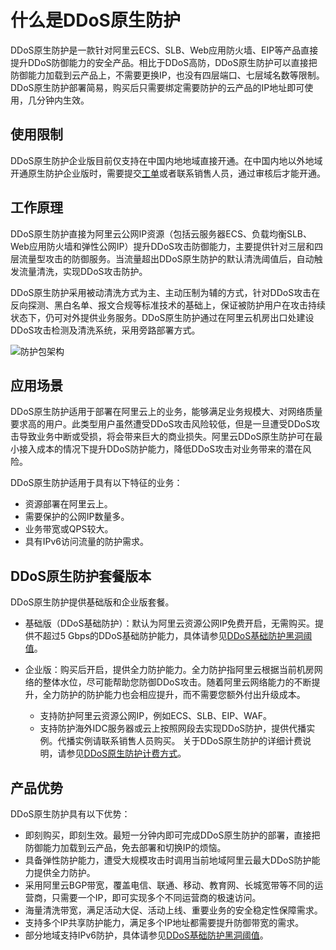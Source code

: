 # 什么是DDoS原生防护

DDoS原生防护是一款针对阿里云ECS、SLB、Web应用防火墙、EIP等产品直接提升DDoS防御能力的安全产品。相比于DDoS高防，DDoS原生防护可以直接把防御能力加载到云产品上，不需要更换IP，也没有四层端口、七层域名数等限制。DDoS原生防护部署简易，购买后只需要绑定需要防护的云产品的IP地址即可使用，几分钟内生效。

## 使用限制

DDoS原生防护企业版目前仅支持在中国内地地域直接开通。在中国内地以外地域开通原生防护企业版时，需要提交[工单](https://workorder-intl.console.aliyun.com/?#/ticket/add/?productId=80)或者联系销售人员，通过审核后才能开通。

## 工作原理

DDoS原生防护直接为阿里云公网IP资源（包括云服务器ECS、负载均衡SLB、Web应用防火墙和弹性公网IP）提升DDoS攻击防御能力，主要提供针对三层和四层流量型攻击的防御服务。当流量超出DDoS原生防护的默认清洗阈值后，自动触发流量清洗，实现DDoS攻击防护。

DDoS原生防护采用被动清洗方式为主、主动压制为辅的方式，针对DDoS攻击在反向探测、黑白名单、报文合规等标准技术的基础上，保证被防护用户在攻击持续状态下，仍可对外提供业务服务。DDoS原生防护通过在阿里云机房出口处建设DDoS攻击检测及清洗系统，采用旁路部署方式。

![防护包架构](https://static-aliyun-doc.oss-cn-hangzhou.aliyuncs.com/assets/img/zh-CN/8009241061/p50169.png)

## 应用场景

DDoS原生防护适用于部署在阿里云上的业务，能够满足业务规模大、对网络质量要求高的用户。此类型用户虽然遭受DDoS攻击风险较低，但是一旦遭受DDoS攻击导致业务中断或受损，将会带来巨大的商业损失。阿里云DDoS原生防护可在最小接入成本的情况下提升DDoS防护能力，降低DDoS攻击对业务带来的潜在风险。

DDoS原生防护适用于具有以下特征的业务：

-   资源部署在阿里云上。
-   需要保护的公网IP数量多。
-   业务带宽或QPS较大。
-   具有IPv6访问流量的防护需求。

## DDoS原生防护套餐版本

DDoS原生防护提供基础版和企业版套餐。

-   基础版（DDoS基础防护）：默认为阿里云资源公网IP免费开启，无需购买。提供不超过5 Gbps的DDoS基础防护能力，具体请参见[DDoS基础防护黑洞阈值](/intl.zh-CN/3分钟了解DDoS攻击/黑洞策略/DDoS基础防护黑洞阈值.md)。
-   企业版：购买后开启，提供全力防护能力。全力防护指阿里云根据当前机房网络的整体水位，尽可能帮助您防御DDoS攻击。随着阿里云网络能力的不断提升，全力防护的防护能力也会相应提升，而不需要您额外付出升级成本。

    -   支持防护阿里云资源公网IP，例如ECS、SLB、EIP、WAF。
    -   支持防护海外IDC服务器或云上按照网段去实现DDoS防护，提供代播实例。代播实例请联系销售人员购买。
    关于DDoS原生防护的详细计费说明，请参见[DDoS原生防护计费方式](/intl.zh-CN/产品定价/DDoS原生防护计费方式.md)。


## 产品优势

DDoS原生防护具有以下优势：

-   即刻购买，即刻生效。最短一分钟内即可完成DDoS原生防护的部署，直接把防御能力加载到云产品，免去部署和切换IP的烦恼。
-   具备弹性防护能力，遭受大规模攻击时调用当前地域阿里云最大DDoS防护能力提供全力防护。
-   采用阿里云BGP带宽，覆盖电信、联通、移动、教育网、长城宽带等不同的运营商，只需要一个IP，即可实现多个不同运营商的极速访问。
-   海量清洗带宽，满足活动大促、活动上线、重要业务的安全稳定性保障需求。
-   支持多个IP共享防护能力，满足多个IP地址都需要提升防御带宽的需求。
-   部分地域支持IPv6防护，具体请参见[DDoS基础防护黑洞阈值](/intl.zh-CN/3分钟了解DDoS攻击/黑洞策略/DDoS基础防护黑洞阈值.md)。

